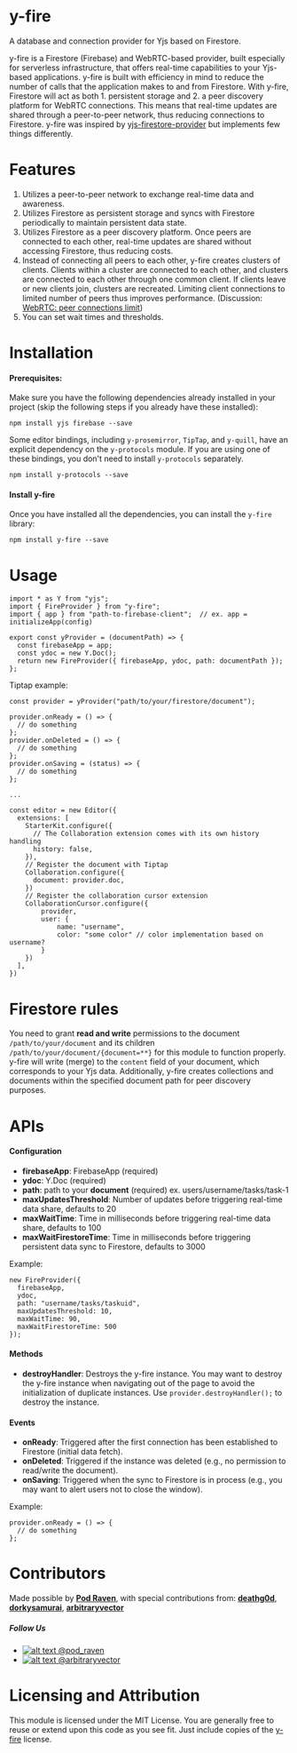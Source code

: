 # y-fire

A database and connection provider for Yjs based on Firestore.

y-fire is a Firestore (Firebase) and WebRTC-based provider, built especially for serverless infrastructure, that offers real-time capabilities to your Yjs-based applications. y-fire is built with efficiency in mind to reduce the number of calls that the application makes to and from Firestore. With y-fire, Firestore will act as both 1. persistent storage and 2. a peer discovery platform for WebRTC connections. This means that real-time updates are shared through a peer-to-peer network, thus reducing connections to Firestore. y-fire was inspired by [yjs-firestore-provider](https://github.com/gmcfall/yjs-firestore-provider) but implements few things differently.

# Features

1. Utilizes a peer-to-peer network to exchange real-time data and awareness.
2. Utilizes Firestore as persistent storage and syncs with Firestore periodically to maintain persistent data state.
3. Utilizes Firestore as a peer discovery platform. Once peers are connected to each other, real-time updates are shared without accessing Firestore, thus reducing costs.
4. Instead of connecting all peers to each other, y-fire creates clusters of clients. Clients within a cluster are connected to each other, and clusters are connected to each other through one common client. If clients leave or new clients join, clusters are recreated. Limiting client connections to limited number of peers thus improves performance. (Discussion: [WebRTC: peer connections limit](https://stackoverflow.com/questions/16015304/webrtc-peer-connections-limit))
5. You can set wait times and thresholds.

# Installation

#### Prerequisites:

Make sure you have the following dependencies already installed in your project (skip the following steps if you already have these installed):

```
npm install yjs firebase --save
```

Some editor bindings, including `y-prosemirror`, `TipTap`, and `y-quill`, have an explicit dependency on the `y-protocols` module. If you are using one of these bindings, you don't need to install `y-protocols` separately.

```
npm install y-protocols --save
```

#### Install y-fire

Once you have installed all the dependencies, you can install the `y-fire` library:

```
npm install y-fire --save
```

# Usage

```
import * as Y from "yjs";
import { FireProvider } from "y-fire";
import { app } from "path-to-firebase-client";  // ex. app = initializeApp(config)

export const yProvider = (documentPath) => {
  const firebaseApp = app;
  const ydoc = new Y.Doc();
  return new FireProvider({ firebaseApp, ydoc, path: documentPath });
};
```

Tiptap example:

```
const provider = yProvider("path/to/your/firestore/document");

provider.onReady = () => {
  // do something
};
provider.onDeleted = () => {
  // do something
};
provider.onSaving = (status) => {
  // do something
};

...

const editor = new Editor({
  extensions: [
    StarterKit.configure({
      // The Collaboration extension comes with its own history handling
      history: false,
    }),
    // Register the document with Tiptap
    Collaboration.configure({
      document: provider.doc,
    })
    // Register the collaboration cursor extension
    CollaborationCursor.configure({
        provider,
        user: {
            name: "username",
            color: "some color"	// color implementation based on username?
        }
    })
  ],
})
```

# Firestore rules

You need to grant **read and write** permissions to the document `/path/to/your/document` and its children `/path/to/your/document/{document=**}` for this module to function properly. y-fire will write (merge) to the `content` field of your document, which corresponds to your Yjs data. Additionally, y-fire creates collections and documents within the specified document path for peer discovery purposes.

# APIs

#### Configuration

- **firebaseApp**: FirebaseApp (required)
- **ydoc**: Y.Doc (required)
- **path**: path to your **document** (required) ex. users/username/tasks/task-1
- **maxUpdatesThreshold**: Number of updates before triggering real-time data share, defaults to 20
- **maxWaitTime**: Time in milliseconds before triggering real-time data share, defaults to 100
- **maxWaitFirestoreTime**: Time in milliseconds before triggering persistent data sync to Firestore, defaults to 3000

Example:

```
new FireProvider({
  firebaseApp,
  ydoc,
  path: "username/tasks/taskuid",
  maxUpdatesThreshold: 10,
  maxWaitTime: 90,
  maxWaitFirestoreTime: 500
});
```

#### Methods

- **destroyHandler**: Destroys the y-fire instance. You may want to destroy the y-fire instance when navigating out of the page to avoid the initialization of duplicate instances. Use `provider.destroyHandler();` to destroy the instance.

#### Events

- **onReady**: Triggered after the first connection has been established to Firestore (initial data fetch).
- **onDeleted**: Triggered if the instance was deleted (e.g., no permission to read/write the document).
- **onSaving**: Triggered when the sync to Firestore is in process (e.g., you may want to alert users not to close the window).

Example:

```
provider.onReady = () => {
  // do something
};
```

[1.1]: http://i.imgur.com/wWzX9uB.png "twitter icon without padding"

# Contributors

Made possible by **[Pod Raven](https://podraven.com)**, with special contributions from: **[deathg0d](https://github.com/deathg0d)**, **[dorkysamurai](https://github.com/lachana)**, **[arbitraryvector](https://x.com/arbitraryvector)**

##### Follow Us

- [![alt text][1.1] @pod_raven](https://x.com/pod_raven)
- [![alt text][1.1] @arbitraryvector](https://x.com/arbitraryvector)

# Licensing and Attribution

This module is licensed under the MIT License. You are generally free to reuse or extend upon this code as you see fit. Just include copies of the [y-fire](https://github.com/podraven/y-fire/blob/main/LICENSE) license.
